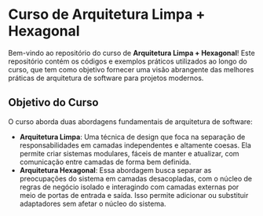 # Curso de Arquitetura Limpa + Hexagonal

Bem-vindo ao repositório do curso de **Arquitetura Limpa + Hexagonal**! Este repositório contém os códigos e exemplos práticos utilizados ao longo do curso, que tem como objetivo fornecer uma visão abrangente das melhores práticas de arquitetura de software para projetos modernos.

## Objetivo do Curso

O curso aborda duas abordagens fundamentais de arquitetura de software:

- **Arquitetura Limpa**: Uma técnica de design que foca na separação de responsabilidades em camadas independentes e altamente coesas. Ela permite criar sistemas modulares, fáceis de manter e atualizar, com comunicação entre camadas de forma bem definida.
- **Arquitetura Hexagonal**: Essa abordagem busca separar as preocupações do sistema em camadas desacopladas, com o núcleo de regras de negócio isolado e interagindo com camadas externas por meio de portas de entrada e saída. Isso permite adicionar ou substituir adaptadores sem afetar o núcleo do sistema.
